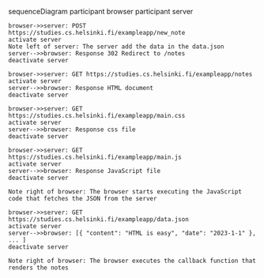 sequenceDiagram
    participant browser
    participant server

    browser->>server: POST https://studies.cs.helsinki.fi/exampleapp/new_note
    activate server
    Note left of server: The server add the data in the data.json
    server-->>browser: Response 302 Redirect to /notes
    deactivate server

    browser->>server: GET https://studies.cs.helsinki.fi/exampleapp/notes
    activate server
    server-->>browser: Response HTML document
    deactivate server

    browser->>server: GET https://studies.cs.helsinki.fi/exampleapp/main.css
    activate server
    server-->>browser: Response css file
    deactivate server

    browser->>server: GET https://studies.cs.helsinki.fi/exampleapp/main.js
    activate server
    server-->>browser: Response JavaScript file
    deactivate server

    Note right of browser: The browser starts executing the JavaScript code that fetches the JSON from the server

    browser->>server: GET https://studies.cs.helsinki.fi/exampleapp/data.json
    activate server
    server-->>browser: [{ "content": "HTML is easy", "date": "2023-1-1" }, ... ]
    deactivate server

    Note right of browser: The browser executes the callback function that renders the notes